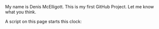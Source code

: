 <html>
<head>
<title><strong>Introduction</strong></title>
</head>

<body>
My name is Denis McElligott. This is my first GitHub Project. Let me know what you think.

<p>A script on this page starts this clock:</p>
<p id="demo"></p>

<script>
var myVar=setInterval(function(){myTimer()},1000);

function myTimer()
{
var d=new Date();
var t=d.toLocaleTimeString();
document.getElementById("demo").innerHTML=t;
}
</script>

</body>
</html>

</html>
